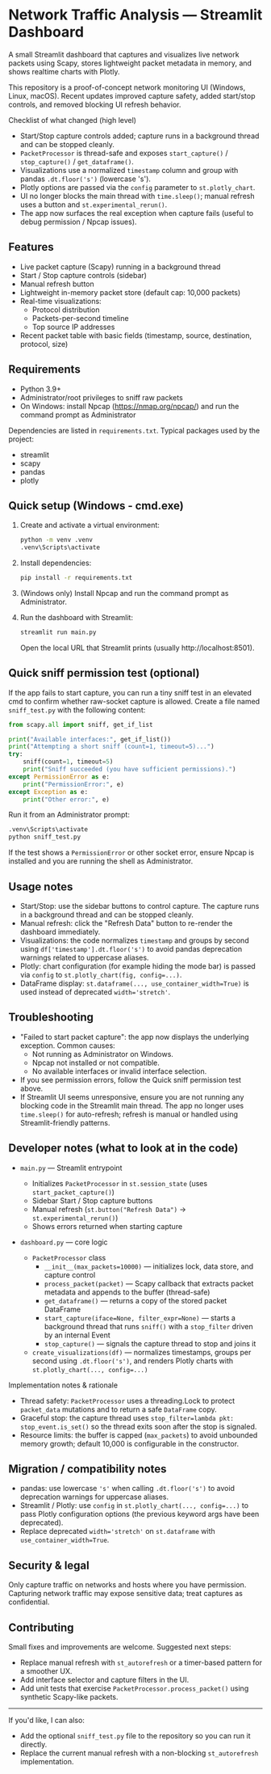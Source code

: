 # Network Traffic Analysis — Streamlit Dashboard

A small Streamlit dashboard that captures and visualizes live network packets using Scapy, stores lightweight packet metadata in memory, and shows realtime charts with Plotly.

This repository is a proof-of-concept network monitoring UI (Windows, Linux, macOS). Recent updates improved capture safety, added start/stop controls, and removed blocking UI refresh behavior.

Checklist of what changed (high level)

- Start/Stop capture controls added; capture runs in a background thread and can be stopped cleanly.
- `PacketProcessor` is thread-safe and exposes `start_capture()` / `stop_capture()` / `get_dataframe()`.
- Visualizations use a normalized `timestamp` column and group with pandas `.dt.floor('s')` (lowercase 's').
- Plotly options are passed via the `config` parameter to `st.plotly_chart`.
- UI no longer blocks the main thread with `time.sleep()`; manual refresh uses a button and `st.experimental_rerun()`.
- The app now surfaces the real exception when capture fails (useful to debug permission / Npcap issues).

## Features

- Live packet capture (Scapy) running in a background thread
- Start / Stop capture controls (sidebar)
- Manual refresh button
- Lightweight in-memory packet store (default cap: 10,000 packets)
- Real-time visualizations:
  - Protocol distribution
  - Packets-per-second timeline
  - Top source IP addresses
- Recent packet table with basic fields (timestamp, source, destination, protocol, size)

## Requirements

- Python 3.9+
- Administrator/root privileges to sniff raw packets
- On Windows: install Npcap (https://nmap.org/npcap/) and run the command prompt as Administrator

Dependencies are listed in `requirements.txt`. Typical packages used by the project:

- streamlit
- scapy
- pandas
- plotly

## Quick setup (Windows - cmd.exe)

1. Create and activate a virtual environment:

   ```cmd
   python -m venv .venv
   .venv\Scripts\activate
   ```

2. Install dependencies:

   ```cmd
   pip install -r requirements.txt
   ```

3. (Windows only) Install Npcap and run the command prompt as Administrator.

4. Run the dashboard with Streamlit:

   ```cmd
   streamlit run main.py
   ```

   Open the local URL that Streamlit prints (usually http://localhost:8501).

## Quick sniff permission test (optional)

If the app fails to start capture, you can run a tiny sniff test in an elevated cmd to confirm whether raw-socket capture is allowed. Create a file named `sniff_test.py` with the following content:

```python
from scapy.all import sniff, get_if_list

print("Available interfaces:", get_if_list())
print("Attempting a short sniff (count=1, timeout=5)...")
try:
    sniff(count=1, timeout=5)
    print("Sniff succeeded (you have sufficient permissions).")
except PermissionError as e:
    print("PermissionError:", e)
except Exception as e:
    print("Other error:", e)
```

Run it from an Administrator prompt:

```cmd
.venv\Scripts\activate
python sniff_test.py
```

If the test shows a `PermissionError` or other socket error, ensure Npcap is installed and you are running the shell as Administrator.

## Usage notes

- Start/Stop: use the sidebar buttons to control capture. The capture runs in a background thread and can be stopped cleanly.
- Manual refresh: click the "Refresh Data" button to re-render the dashboard immediately.
- Visualizations: the code normalizes `timestamp` and groups by second using `df['timestamp'].dt.floor('s')` to avoid pandas deprecation warnings related to uppercase aliases.
- Plotly: chart configuration (for example hiding the mode bar) is passed via `config` to `st.plotly_chart(fig, config=...)`.
- DataFrame display: `st.dataframe(..., use_container_width=True)` is used instead of deprecated `width='stretch'`.

## Troubleshooting

- "Failed to start packet capture": the app now displays the underlying exception. Common causes:
  - Not running as Administrator on Windows.
  - Npcap not installed or not compatible.
  - No available interfaces or invalid interface selection.
- If you see permission errors, follow the Quick sniff permission test above.
- If Streamlit UI seems unresponsive, ensure you are not running any blocking code in the Streamlit main thread. The app no longer uses `time.sleep()` for auto-refresh; refresh is manual or handled using Streamlit-friendly patterns.

## Developer notes (what to look at in the code)

- `main.py` — Streamlit entrypoint
  - Initializes `PacketProcessor` in `st.session_state` (uses `start_packet_capture()`)
  - Sidebar Start / Stop capture buttons
  - Manual refresh (`st.button("Refresh Data")` -> `st.experimental_rerun()`)
  - Shows errors returned when starting capture

- `dashboard.py` — core logic
  - `PacketProcessor` class
    - `__init__(max_packets=10000)` — initializes lock, data store, and capture control
    - `process_packet(packet)` — Scapy callback that extracts packet metadata and appends to the buffer (thread-safe)
    - `get_dataframe()` — returns a copy of the stored packet DataFrame
    - `start_capture(iface=None, filter_expr=None)` — starts a background thread that runs `sniff()` with a `stop_filter` driven by an internal Event
    - `stop_capture()` — signals the capture thread to stop and joins it
  - `create_visualizations(df)` — normalizes timestamps, groups per second using `.dt.floor('s')`, and renders Plotly charts with `st.plotly_chart(..., config=...)`

Implementation notes & rationale

- Thread safety: `PacketProcessor` uses a threading.Lock to protect `packet_data` mutations and to return a safe `DataFrame` copy.
- Graceful stop: the capture thread uses `stop_filter=lambda pkt: stop_event.is_set()` so the thread exits soon after the stop is signaled.
- Resource limits: the buffer is capped (`max_packets`) to avoid unbounded memory growth; default 10,000 is configurable in the constructor.

## Migration / compatibility notes

- pandas: use lowercase `'s'` when calling `.dt.floor('s')` to avoid deprecation warnings for uppercase aliases.
- Streamlit / Plotly: use `config` in `st.plotly_chart(..., config=...)` to pass Plotly configuration options (the previous keyword args have been deprecated).
- Replace deprecated `width='stretch'` on `st.dataframe` with `use_container_width=True`.

## Security & legal

Only capture traffic on networks and hosts where you have permission. Capturing network traffic may expose sensitive data; treat captures as confidential.

## Contributing

Small fixes and improvements are welcome. Suggested next steps:

- Replace manual refresh with `st_autorefresh` or a timer-based pattern for a smoother UX.
- Add interface selector and capture filters in the UI.
- Add unit tests that exercise `PacketProcessor.process_packet()` using synthetic Scapy-like packets.

---

If you'd like, I can also:

- Add the optional `sniff_test.py` file to the repository so you can run it directly.
- Replace the current manual refresh with a non-blocking `st_autorefresh` implementation.
